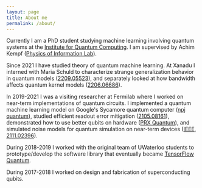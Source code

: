```yaml
---
layout: page
title: About me
permalink: /about/
---
```


Currently I am a PhD student studying machine learning involving quantum systems at the <a href="https://uwaterloo.ca/institute-for-quantum-computing/">Institute for Quantum Computing</a>. I am supervised by Achim Kempf (<a href="https://uwaterloo.ca/physics-of-information-lab/">Physics of Information Lab</a>).

Since 2021 I have studied theory of quantum machine learning. At Xanadu I interned with Maria Schuld to characterize strange generalization behavior in quantum models (<a href="https://arxiv.org/abs/2209.05523">2209.05523</a>), and separately looked at how bandwidth affects quantum kernel models (<a href="https://arxiv.org/abs/2206.06686">2206.06686</a>).

In 2019-2021 I was a visiting researcher at Fermilab where I worked on near-term implementations of quantum circuits. I implemented a quantum machine learning model on Google's Sycamore quantum computer (<a href="https://www.nature.com/articles/s41534-021-00498-9">npj quantum</a>), studied efficient readout error mitigation (<a href="https://arxiv.org/abs/2105.08161">2105.08161</a>), demonstrated how to use better qubits on hardware (<a href="https://journals.aps.org/prxquantum/abstract/10.1103/PRXQuantum.3.040333">PRX Quantum</a>), and simulated noise models for quantum simulation on near-term devices (<a href="https://ieeexplore.ieee.org/abstract/document/9651438">IEEE</a>, <a href="https://arxiv.org/abs/2111.02396">2111.02396</a>).

During 2018-2019 I worked with the original team of UWaterloo students to prototype/develop the software library that eventually became <a href="https://www.tensorflow.org/quantum">TensorFlow Quantum</a>.

During 2017-2018 I worked on design and fabrication of superconducting qubits.


